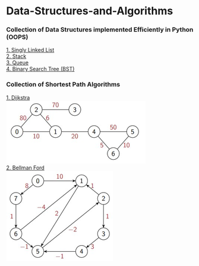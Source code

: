 # Data-Structures-and-Algorithms
### Collection of Data Structures implemented Efficiently in Python (OOPS)

[1. Singly Linked List](Singly_Linked_List.py)<br>
[2. Stack](Stack.py)<br>
[3. Queue](Queue.py)<br>
[4. Binary Search Tree (BST)](BST.py)<br>


### Collection of Shortest Path Algorithms 

[1. Dijkstra](Dijkstra.py)<br>
![plot](res/graph_1.jpg)<br>
[2. Bellman Ford](Bellman_Ford.py)<br>
![plot](res/graph_2.jpg)<br>